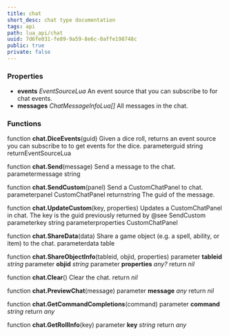 ```yaml
---
title: chat
short_desc: chat type documentation
tags: api
path: lua_api/chat
uuid: 7d6fe031-fe89-9a59-8e6c-0affe198748c
public: true
private: false
---
```




### Properties

* **events** *EventSourceLua* An event source that you can subscribe to for chat events.
* **messages** *ChatMessageInfoLua[]* All messages in the chat.

### Functions

function **chat.DiceEvents**(guid)
Given a dice roll, returns an event source you can subscribe to to get events for the dice.
  parameterguid string
  returnEventSourceLua

function **chat.Send**(message)
Send a message to the chat.
  parametermessage string

function **chat.SendCustom**(panel)
Send a CustomChatPanel to chat.
  parameterpanel CustomChatPanel
  returnstring The guid of the message.

function **chat.UpdateCustom**(key, properties)
Updates a CustomChatPanel in chat. The key is the guid previously returned by @see SendCustom
  parameterkey string
  parameterproperties CustomChatPanel

function **chat.ShareData**(data)
Share a game object (e.g. a spell, ability, or item) to the chat.
  parameterdata table

function **chat.ShareObjectInfo**(tableid, objid, properties)
  parameter **tableid** *string*
  parameter **objid** *string*
  parameter **properties** *any?*
  return *nil*

function **chat.Clear**()
Clear the chat.
  return *nil*

function **chat.PreviewChat**(message)
  parameter **message** *any*
  return *nil*

function **chat.GetCommandCompletions**(command)
  parameter **command** *string*
  return *any*

function **chat.GetRollInfo**(key)
  parameter **key** *string*
  return *any*
